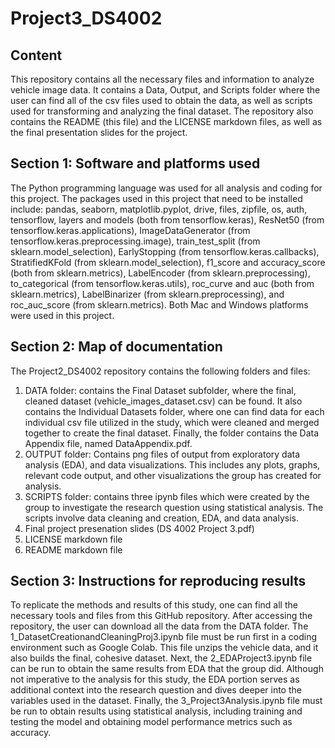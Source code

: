 # Project3_DS4002

## Content ##
This repository contains all the necessary files and information to analyze vehicle image data. It contains a Data, Output, and Scripts folder where the user can find all of the csv files used to obtain the data, as well as scripts used for transforming and analyzing the final dataset. The repository also contains the README (this file) and the LICENSE markdown files, as well as the final presentation slides for the project. 

## Section 1: Software and platforms used 
The Python programming language was used for all analysis and coding for this project. The packages used in this project that need to be installed include: pandas, seaborn, matplotlib.pyplot, drive, files, zipfile, os, auth, tensorflow, layers and models (both from tensorflow.keras), ResNet50 (from tensorflow.keras.applications), ImageDataGenerator (from tensorflow.keras.preprocessing.image), train_test_split (from sklearn.model_selection), EarlyStopping (from tensorflow.keras.callbacks), StratifiedKFold (from sklearn.model_selection), f1_score and accuracy_score (both from sklearn.metrics), LabelEncoder (from sklearn.preprocessing), to_categorical (from tensorflow.keras.utils), roc_curve and auc (both from sklearn.metrics), LabelBinarizer (from sklearn.preprocessing), and roc_auc_score (from sklearn.metrics). Both Mac and Windows platforms were used in this project.

## Section 2: Map of documentation 
The Project2_DS4002 repository contains the following folders and files:
1. DATA folder: contains the Final Dataset subfolder, where the final, cleaned dataset (vehicle_images_dataset.csv) can be found. It also contains the Individual Datasets folder, where one can find data for each individual csv file utilized in the study, which were cleaned and merged together to create the final dataset. Finally, the folder contains the Data Appendix file, named DataAppendix.pdf.
2. OUTPUT folder: Contains png files of output from exploratory data analysis (EDA), and data visualizations. This includes any plots, graphs, relevant code output, and other visualizations the group has created for analysis.
3. SCRIPTS folder: contains three ipynb files which were created by the group to investigate the research question using statistical analysis. The scripts involve data cleaning and creation, EDA, and data analysis.
4. Final project presenation slides (DS 4002 Project 3.pdf)
5. LICENSE markdown file
6. README markdown file

## Section 3: Instructions for reproducing results 
To replicate the methods and results of this study, one can find all the necessary tools and files from this GitHub repository. After accessing the repository, the user can download all the data from the DATA folder. The 1_DatasetCreationandCleaningProj3.ipynb file must be run first in a coding environment such as Google Colab. This file unzips the vehicle data, and it also builds the final, cohesive dataset. Next, the 2_EDAProject3.ipynb file can be run to obtain the same results from EDA that the group did. Although not imperative to the analysis for this study, the EDA portion serves as additional context into the research question and dives deeper into the variables used in the dataset. Finally, the 3_Project3Analysis.ipynb file must be run to obtain results using statistical analysis, including training and testing the model and obtaining model performance metrics such as accuracy.
